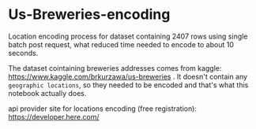 # Us-Breweries-encoding
Location encoding process for dataset containing 2407 rows using single batch post request, what reduced time needed to encode to about 10 seconds.

The dataset cointaining breweries addresses comes from kaggle: https://www.kaggle.com/brkurzawa/us-breweries . It doesn't contain any `geographic locations`, so they needed to be encoded and that's what this notebook actually does.

api provider site for locations encoding (free registration): https://developer.here.com/
